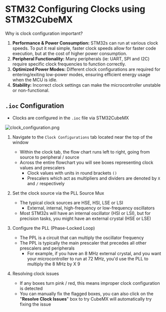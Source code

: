 # STM32 Configuring Clocks using STM32CubeMX

Why is clock configuration important?

1. **Performance & Power Consumption:** STM32s can run at various clock speeds. To put it real
   simple, faster clock speeds allow for faster code execution, but at the cost of higher power
   consumption.
2. **Peripheral Functionality:** Many peripherals (ie: UART, SPI and I2C) require specific clock
   frequencies to function correctly.
3. **Optimized Power Modes:** Different clock configurations are required for entering/exiting
   low-power modes, ensuring efficient energy usage when the MCU is idle.
4. **Stability:** Incorrect clock settings can make the microcontroller unstable or non-functional.

## `.ioc` Configuration

- Clocks are configured in the `.ioc` file via STM32CubeMX

![clock_configuration.png](pictures%2Fclock_configuration.png)

1. Navigate to the `Clock Configurations` tab located near the top of the window

    - Within the clock tab, the flow chart runs left to right, going from source to peripheral /
      source
    - Across the entire flowchart you will see boxes representing clock values and prescalers
        - Clock values with units in round brackets `()`
        - Prescalers which act as multipliers and dividers are denoted by `X` and `/` respectively

2. Set the clock source via the PLL Source Mux

    - The typical clock sources are HSE, HSI, LSE or LSI
        - External, internal, high-frequency or low-frequency oscillators
    - Most STM32s will have an internal oscillator (HSI or LSI), but for precision tasks, you might
      have an external crystal (HSE or LSE)

3. Configure the PLL (Phase-Locked Loop)

    - The PPL is a circuit that can multiply the oscillator frequency
    - The PPL is typically the main prescaler that precedes all other prescalers and peripherals
        - For example, if you have an 8 MHz external crystal, and you want your microcontroller to
          run at 72 MHz, you'd use the PLL to multiply the 8 MHz by X 9

4. Resolving clock issues

    - If any boxes turn pink / red, this means improper clock configuration is detected
    - You can manually fix the flagged boxes, you can also click on the "**Resolve Clock Issues**"
      box to try CubeMX will automatically try fixing the issue
